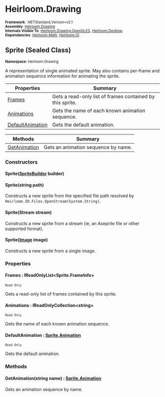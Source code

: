# Heirloom.Drawing

<small>**Framework**: .NETStandard,Version=v2.1</small>  
<small>**Assembly**: [Heirloom.Drawing](../Heirloom.Drawing/Heirloom.Drawing.md)</small>  
<small>**Internals Visible To**: [Heirloom.Drawing.OpenGLES](../Heirloom.Drawing.OpenGLES/Heirloom.Drawing.OpenGLES.md), [Heirloom.Desktop](../Heirloom.Desktop/Heirloom.Desktop.md)</small>  
<small>**Dependancies**: [Heirloom.Math](../Heirloom.Math/Heirloom.Math.md), [Heirloom.IO](../Heirloom.IO/Heirloom.IO.md)</small>  

## Sprite (Sealed Class)
<small>**Namespace**: Heirloom.Drawing</sub></small>  

A representation of single animated sprite. May also contains per-frame and animation sequence information for animating the sprite.

| Properties                    | Summary                                                   |
|-------------------------------|-----------------------------------------------------------|
| [Frames](#FRAM3895)           | Gets a read-only list of frames contained by this sprite. |
| [Animations](#ANIM1324)       | Gets the name of each known animation sequence.           |
| [DefaultAnimation](#DEFA62FA) | Gets the default animation.                               |

| Methods                   | Summary                             |
|---------------------------|-------------------------------------|
| [GetAnimation](#GETA5131) | Gets an animation sequence by name. |

### Constructors

#### Sprite([SpriteBuilder](Heirloom.Drawing.SpriteBuilder.md) builder)

#### Sprite(string path)

Constructs a new sprite from the specified file path resolved by `Heirloom.IO.Files.OpenStream(System.String)`.

#### Sprite(Stream stream)

Constructs a new sprite from a stream (ie, an Aseprite file or other supported format).

#### Sprite([Image](Heirloom.Drawing.Image.md) image)

Constructs a new sprite from a single image.

### Properties

#### <a name="FRAM3895"></a> Frames : IReadOnlyList\<Sprite.FrameInfo>

<small>`Read Only`</small>

Gets a read-only list of frames contained by this sprite.

#### <a name="ANIM1324"></a> Animations : IReadOnlyCollection\<string>

<small>`Read Only`</small>

Gets the name of each known animation sequence.

#### <a name="DEFA62FA"></a> DefaultAnimation : [Sprite.Animation](Heirloom.Drawing.Sprite.Animation.md)

<small>`Read Only`</small>

Gets the default animation.

### Methods

#### <a name="GETA6768"></a> GetAnimation(string name) : [Sprite.Animation](Heirloom.Drawing.Sprite.Animation.md)

Gets an animation sequence by name.


